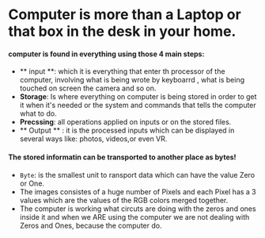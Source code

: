 # Computer is more than a Laptop or that box in the desk in your home.

#### computer is found in everything using those 4 main steps:

* ** input **: which it is everything that enter th processor of the computer, involving what is being wrote by keyboarrd , what is being touched on screen the camera and so on.
* **Storage**: Is where everything on computer is being stored in order to get it when it's needed or the system and commands that tells the computer what to do.
* **Precssing**: all operations applied on inputs or on the stored files.
* ** Output ** : it is the processed inputs which can be displayed in several ways like: photos, videos,or even VR.

#### The stored informatin can be transported to another place as bytes!
* `Byte`: is the smallest unit to ransport data which can have the value Zero or One.
* The images consistes of a huge number of Pixels and each Pixel has a 3 values which are the values of the RGB colors merged together.
* The computer is working what circuts are doing with the zeros and ones inside it and when we ARE using the computer we are not dealing with Zeros and Ones, because the computer do.